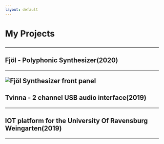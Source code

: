 ```yaml
---
layout: default
---
```

<h1> My Projects

<hr> 

<h2> Fjöl - Polyphonic Synthesizer(2020)
  
---
![Fjöl Synthesizer front panel](/assets/img/fjöl.png "Fjöl synthesizer front panel")

<h2> Tvinna - 2 channel USB audio interface(2019)
  
---


<h2> IOT platform for the University Of Ravensburg Weingarten(2019)
  
---
